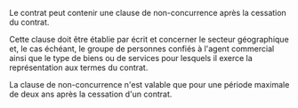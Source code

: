 Le contrat peut contenir une clause de non-concurrence après la cessation du contrat.

Cette clause doit être établie par écrit et concerner le secteur géographique et, le cas échéant, le groupe de personnes confiés à l'agent commercial ainsi que le type de biens ou de services pour lesquels il exerce la représentation aux termes du contrat.

La clause de non-concurrence n'est valable que pour une période maximale de deux ans après la cessation d'un contrat.
